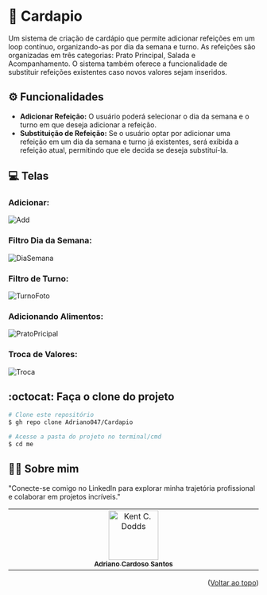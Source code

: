 <a id="readme-top"></a>
# 🎫 Cardapio
Um sistema de criação de cardápio que permite adicionar refeições em um loop contínuo, organizando-as por dia da semana e turno. As refeições são organizadas em três categorias: Prato Principal, Salada e Acompanhamento. O sistema também oferece a funcionalidade de substituir refeições existentes caso novos valores sejam inseridos.

## ⚙️ Funcionalidades 

- **Adicionar Refeição:** O usuário poderá selecionar o dia da semana e o turno em que deseja adicionar a refeição.
- **Substituição de Refeição:** Se o usuário optar por adicionar uma refeição em um dia da semana e turno já existentes, será exibida a refeição atual, permitindo que ele decida se deseja substituí-la.


## 💻 Telas 
### Adicionar:
![Add](https://github.com/user-attachments/assets/7e7179ff-618f-4690-a5b9-cce4deb17398)

### Filtro Dia da Semana:
![DiaSemana](https://github.com/user-attachments/assets/96168368-9150-4f59-9d09-fc0af5e3593c)


### Filtro de Turno:
![TurnoFoto](https://github.com/user-attachments/assets/b97a26dc-4ba6-4cd0-9fda-ff8f1d0926ee)

### Adicionando Alimentos:
![PratoPricipal](https://github.com/user-attachments/assets/9068c204-f885-46f4-9cc8-89bb484af716)

### Troca de Valores: 
![Troca](https://github.com/user-attachments/assets/ba29632d-10ab-41e9-a331-395e5b04769a)




## :octocat: Faça o clone do projeto

```bash
# Clone este repositório
$ gh repo clone Adriano047/Cardapio

# Acesse a pasta do projeto no terminal/cmd
$ cd me

```
## 👨‍🔧 Sobre mim
"Conecte-se comigo no LinkedIn para explorar minha trajetória profissional e colaborar em projetos incríveis."
<table>
  <tbody>
    <tr>
      <td align="center" valign="top" width="14.28%"><a href="https://www.linkedin.com/in/cardosodev047/"><img src="https://media.licdn.com/dms/image/v2/D4D03AQFRff9YjluTHQ/profile-displayphoto-shrink_400_400/profile-displayphoto-shrink_400_400/0/1713879990636?e=2147483647&v=beta&t=AIThEkfC267uJ_bVz5bpXdPbuvQlDzdWdeb4JgeSkxQ" width="100px;" alt="Kent C. Dodds"/><br /><sub><b>Adriano Cardoso Santos</b></sub></a><br />
    </tr>
  </tbody>
</table>

<p align="right">(<a href="#readme-top">Voltar ao topo</a>)</p>




